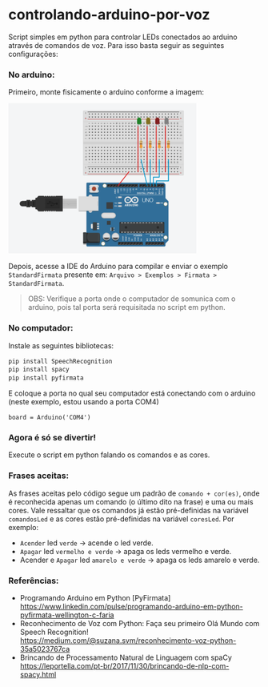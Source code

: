 # controlando-arduino-por-voz
Script simples em python para controlar LEDs conectados ao arduino através de comandos de voz. Para isso basta seguir as seguintes configurações:

### No arduino:
Primeiro, monte fisicamente o arduino conforme a imagem:

<img height="300" src="motagem-fisica-do-arduino.png" alt="My cool logo"/>


Depois, acesse a IDE do Arduino para compilar e enviar o exemplo `StandardFirmata` presente em: `Arquivo > Exemplos > Firmata > StandardFirmata`.
> OBS: Verifique a porta onde o computador de somunica com o arduino, pois tal porta será requisitada no script em python.

### No computador:
Instale as seguintes bibliotecas:
```bash
pip install SpeechRecognition
pip install spacy
pip install pyfirmata
```
E coloque a porta no qual seu computador está conectando com o arduino (neste exemplo, estou usando a porta COM4)
```
board = Arduino('COM4')
```
### Agora é só se divertir!
Execute o script em python falando os comandos e as cores.

### Frases aceitas:
As frases aceitas pelo código segue um padrão de `comando + cor(es)`, onde é reconhecida apenas um comando (o último dito na frase) e uma ou mais cores. Vale ressaltar que os comandos já estão pré-definidas na variável `comandosLed` e as cores estão pré-definidas na variável `coresLed`.
Por exemplo:
- `Acender` led `verde` -> acende o led verde.
- `Apagar` led `vermelho e verde` -> apaga os leds vermelho e verde.
- Acender e `Apagar` led `amarelo e verde` -> apaga os leds amarelo e verde.

### Referências:
- Programando Arduino em Python [PyFirmata] https://www.linkedin.com/pulse/programando-arduino-em-python-pyfirmata-wellington-c-faria
- Reconhecimento de Voz com Python: Faça seu primeiro Olá Mundo com Speech Recognition! https://medium.com/@suzana.svm/reconhecimento-voz-python-35a5023767ca
- Brincando de Processamento Natural de Linguagem com spaCy https://leportella.com/pt-br/2017/11/30/brincando-de-nlp-com-spacy.html
